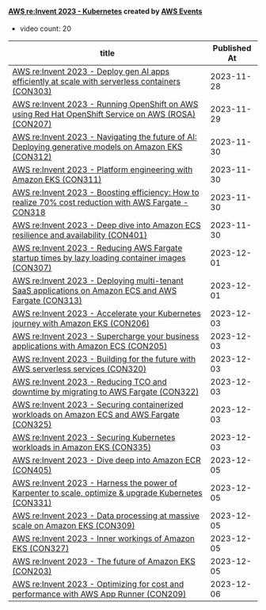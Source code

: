 

#### [AWS re:Invent 2023 - Kubernetes](https://www.youtube.com/playlist?list=PL2yQDdvlhXf-XK9yXKcJ8Jf0TVplCazUz) created by [AWS Events](https://www.youtube.com/channel/UCdoadna9HFHsxXWhafhNvKw)

* video count: 20 

| title                                                                                                                                               | Published At |
| --------------------------------------------------------------------------------------------------------------------------------------------------- | ------------ |
| [AWS re:Invent 2023 - Deploy gen AI apps efficiently at scale with serverless containers (CON303)](https://www.youtube.com/watch?v=CbFuso1OscA)     | 2023-11-28   |
| [AWS re:Invent 2023 - Running OpenShift on AWS using Red Hat OpenShift Service on AWS (ROSA) (CON207)](https://www.youtube.com/watch?v=4s0w5uu-LYk) | 2023-11-29   |
| [AWS re:Invent 2023 - Navigating the future of AI: Deploying generative models on Amazon EKS (CON312)](https://www.youtube.com/watch?v=I22pIUSgseA) | 2023-11-30   |
| [AWS re:Invent 2023 - Platform engineering with Amazon EKS (CON311)](https://www.youtube.com/watch?v=eLxBnGoBltc)                                   | 2023-11-30   |
| [AWS re:Invent 2023 - Boosting efficiency: How to realize 70% cost reduction with AWS Fargate -CON318](https://www.youtube.com/watch?v=WVGxnUEr1OU) | 2023-11-30   |
| [AWS re:Invent 2023 - Deep dive into Amazon ECS resilience and availability (CON401)](https://www.youtube.com/watch?v=C7HUkG_tu90)                  | 2023-11-30   |
| [AWS re:Invent 2023 - Reducing AWS Fargate startup times by lazy loading container images (CON307)](https://www.youtube.com/watch?v=5yskgXizYig)    | 2023-12-01   |
| [AWS re:Invent 2023 - Deploying multi-tenant SaaS applications on Amazon ECS and AWS Fargate (CON313)](https://www.youtube.com/watch?v=6a8SfEhyFyk) | 2023-12-01   |
| [AWS re:Invent 2023 - Accelerate your Kubernetes journey with Amazon EKS (CON206)](https://www.youtube.com/watch?v=HYG3B0Hw1sQ)                     | 2023-12-03   |
| [AWS re:Invent 2023 - Supercharge your business applications with Amazon ECS (CON205)](https://www.youtube.com/watch?v=EqE9LXE3_L0)                 | 2023-12-03   |
| [AWS re:Invent 2023 - Building for the future with AWS serverless services (CON320)](https://www.youtube.com/watch?v=kxvVDFFiXj8)                   | 2023-12-03   |
| [AWS re:Invent 2023 - Reducing TCO and downtime by migrating to AWS Fargate (CON322)](https://www.youtube.com/watch?v=XzX1LJZWtbc)                  | 2023-12-03   |
| [AWS re:Invent 2023 - Securing containerized workloads on Amazon ECS and AWS Fargate (CON325)](https://www.youtube.com/watch?v=RLWuoAHSdis)         | 2023-12-03   |
| [AWS re:Invent 2023 - Securing Kubernetes workloads in Amazon EKS (CON335)](https://www.youtube.com/watch?v=iyMcOpXRVWk)                            | 2023-12-03   |
| [AWS re:Invent 2023 - Dive deep into Amazon ECR (CON405)](https://www.youtube.com/watch?v=PHuKrcsAaDw)                                              | 2023-12-05   |
| [AWS re:Invent 2023 - Harness the power of Karpenter to scale, optimize & upgrade Kubernetes (CON331)](https://www.youtube.com/watch?v=lkg_9ETHeks) | 2023-12-05   |
| [AWS re:Invent 2023 - Data processing at massive scale on Amazon EKS (CON309)](https://www.youtube.com/watch?v=G9aNXEu_a8k)                         | 2023-12-05   |
| [AWS re:Invent 2023 - Inner workings of Amazon EKS (CON327)](https://www.youtube.com/watch?v=I0hi6UiA7Ts)                                           | 2023-12-05   |
| [AWS re:Invent 2023 - The future of Amazon EKS (CON203)](https://www.youtube.com/watch?v=c9NJ6GSeNDM)                                               | 2023-12-05   |
| [AWS re:Invent 2023 - Optimizing for cost and performance with AWS App Runner (CON209)](https://www.youtube.com/watch?v=8oD40JdcW7g)                | 2023-12-06   |